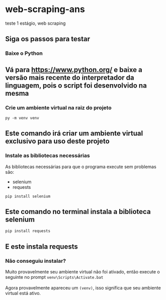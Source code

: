 # web-scraping-ans
teste 1 estágio, web scraping
## Siga os passos para testar 
### Baixe o Python 
Vá para https://www.python.org/ e baixe a versão mais recente do interpretador da linguagem, pois o script foi desenvolvido na mesma
---
### Crie um ambiente virtual na raiz do projeto 
`py -m venv venv` 

Este comando irá criar um ambiente virtual exclusivo para uso deste projeto 
---
### Instale as bibliotecas necessárias 
As bibliotecas necessárias para que o programa execute sem problemas são:
- selenium
- requests 

`pip install selenium `

Este comando no terminal instala a biblioteca selenium
---

`pip install requests`

E este instala requests
---
### Não conseguiu instalar?
Muito provavelmente seu ambiente virtual não foi ativado, então execute o seguinte no prompt
`venv\Scripts\Activate.bat`<br>
<br>
Agora provavelmente apareceu um `(venv)`, isso significa que seu ambiente virtual está ativo.
